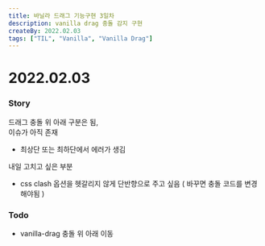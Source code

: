 ```yaml
---
title: 바닐라 드래그 기능구현 3일차
description: vanilla drag 충돌 감지 구현
createBy: 2022.02.03
tags: ["TIL", "Vanilla", "Vanilla Drag"]
---
```


# 2022.02.03

### Story

드래그 충돌 위 아래 구분은 됨,  
이슈가 아직 존재

-   최상단 또는 최하단에서 에러가 생김

내일 고치고 싶은 부분

-   css clash 옵션을 헷갈리지 않게 단반향으로 주고 싶음 ( 바꾸면 충돌 코드를 변경해야됨 )

### Todo

-   vanilla-drag 충돌 위 아래 이동
